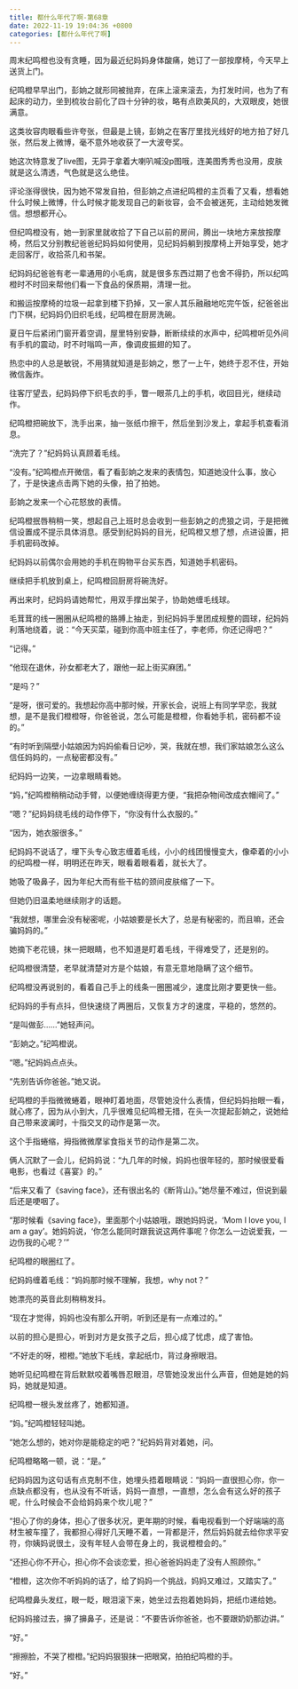 ```yaml
---
title: 都什么年代了啊-第68章
date: 2022-11-19 19:04:36 +0800
categories: [都什么年代了啊]
---
```


周末纪鸣橙也没有贪睡，因为最近纪妈妈身体酸痛，她订了一部按摩椅，今天早上送货上门。

纪鸣橙早早出门，彭姠之就形同被抛弃，在床上滚来滚去，为打发时间，也为了有起床的动力，坐到梳妆台前化了四十分钟的妆，略有点欧美风的，大双眼皮，她很满意。

这类妆容肉眼看些许夸张，但最是上镜，彭姠之在客厅里找光线好的地方拍了好几张，然后发上微博，毫不意外地收获了一大波夸奖。

她这次特意发了live图，无异于拿着大喇叭喊没p图哦，连美图秀秀也没用，皮肤就是这么清透，气色就是这么绝佳。

评论涨得很快，因为她不常发自拍，但彭姠之点进纪鸣橙的主页看了又看，想看她什么时候上微博，什么时候才能发现自己的新妆容，会不会被迷死，主动给她发微信。想想都开心。

但纪鸣橙没有，她一到家里就收拾了下自己以前的房间，腾出一块地方来放按摩椅，然后又分别教纪爸爸纪妈妈如何使用，见纪妈妈躺到按摩椅上开始享受，她才走回客厅，收拾茶几和书架。

纪妈妈纪爸爸有老一辈通用的小毛病，就是很多东西过期了也舍不得扔，所以纪鸣橙时不时回来帮他们看一下食品的保质期，清理一批。

和搬运按摩椅的垃圾一起拿到楼下扔掉，又一家人其乐融融地吃完午饭，纪爸爸出门下棋，纪妈妈仍旧织毛线，纪鸣橙在厨房洗碗。

夏日午后紧闭门窗开着空调，屋里特别安静，断断续续的水声中，纪鸣橙听见外间有手机的震动，时不时嗡鸣一声，像调皮振翅的知了。

热恋中的人总是敏锐，不用猜就知道是彭姠之，憋了一上午，她终于忍不住，开始微信轰炸。

往客厅望去，纪妈妈停下织毛衣的手，瞥一眼茶几上的手机，收回目光，继续动作。

纪鸣橙把碗放下，洗手出来，抽一张纸巾擦干，然后坐到沙发上，拿起手机查看消息。

“洗完了？”纪妈妈认真顾着毛线。

“没有。”纪鸣橙点开微信，看了看彭姠之发来的表情包，知道她没什么事，放心了，于是快速点击两下她的头像，拍了拍她。

彭姠之发来一个心花怒放的表情。

纪鸣橙抿唇稍稍一笑，想起自己上班时总会收到一些彭姠之的虎狼之词，于是把微信设置成不提示具体消息。感受到纪妈妈的目光，纪鸣橙又想了想，点进设置，把手机密码改掉。

纪妈妈以前偶尔会用她的手机在购物平台买东西，知道她手机密码。

继续把手机放到桌上，纪鸣橙回厨房将碗洗好。

再出来时，纪妈妈请她帮忙，用双手撑出架子，协助她缠毛线球。

毛茸茸的线一圈圈从纪鸣橙的胳膊上抽走，到纪妈妈手里团成规整的圆球，纪妈妈利落地绕着，说：“今天买菜，碰到你高中班主任了，李老师，你还记得吧？”

“记得。”

“他现在退休，孙女都老大了，跟他一起上街买麻团。”

“是吗？”

“是呀，很可爱的。我想起你高中那时候，开家长会，说班上有同学早恋，我就想，是不是我们橙橙呀，你爸爸说，怎么可能是橙橙，你看她手机，密码都不设的。”

“有时听到隔壁小姑娘因为妈妈偷看日记吵，哭，我就在想，我们家姑娘怎么这么信任妈妈的，一点秘密都没有。”

纪妈妈一边笑，一边拿眼睛看她。

“妈，”纪鸣橙稍稍动动手臂，以便她缠绕得更方便，“我把杂物间改成衣帽间了。”

“嗯？”纪妈妈绕毛线的动作停下，“你没有什么衣服的。”

“因为，她衣服很多。”

纪妈妈不说话了，埋下头专心致志缠着毛线，小小的线团慢慢变大，像牵着的小小的纪鸣橙一样，明明还在昨天，眼看着眼看着，就长大了。

她吸了吸鼻子，因为年纪大而有些干枯的颈间皮肤缩了一下。

但她仍旧温柔地继续刚才的话题。

“我就想，哪里会没有秘密呢，小姑娘要是长大了，总是有秘密的，而且嘛，还会骗妈妈的。”

她摘下老花镜，抹一把眼睛，也不知道是盯着毛线，干得难受了，还是别的。

纪鸣橙很清楚，老早就清楚对方是个姑娘，有意无意地隐瞒了这个细节。

纪鸣橙没再说别的，看着自己手上的线条一圈圈减少，速度比刚才要更快一些。

纪妈妈的手有点抖，但快速绕了两圈后，又恢复方才的速度，平稳的，悠然的。

“是叫做彭……”她轻声问。

“彭姠之。”纪鸣橙说。

“嗯。”纪妈妈点点头。

“先别告诉你爸爸。”她又说。

纪鸣橙的手指微微蜷着，眼神盯着地面，尽管她没什么表情，但纪妈妈抬眼一看，就心疼了，因为从小到大，几乎很难见纪鸣橙无措，在头一次提起彭姠之，说她给自己带来波澜时，十指交叉的动作是第一次。

这个手指蜷缩，拇指微微摩挲食指关节的动作是第二次。

俩人沉默了一会儿，纪妈妈说：“九几年的时候，妈妈也很年轻的，那时候很爱看电影，也看过《喜宴》的。”

“后来又看了《saving face》，还有很出名的《断背山》。”她尽量不难过，但说到最后还是哽咽了。

“那时候看《saving face》，里面那个小姑娘哦，跟她妈妈说，‘Mom I love you, I am a gay’。她妈妈说，‘你怎么能同时跟我说这两件事呢？你怎么一边说爱我，一边伤我的心呢？’”

纪鸣橙的眼圈红了。

纪妈妈缠着毛线：“妈妈那时候不理解，我想，why not？”

她漂亮的英音此刻稍稍发抖。

“现在才觉得，妈妈也没有那么开明，听到还是有一点难过的。”

以前的担心是担心，听到对方是女孩子之后，担心成了忧虑，成了害怕。

“不好走的呀，橙橙。”她放下毛线，拿起纸巾，背过身擦眼泪。

她听见纪鸣橙在背后默默咬着嘴唇忍眼泪，尽管她没发出什么声音，但她是她的妈妈，她就是知道。

纪鸣橙一根头发丝疼了，她都知道。

“妈。”纪鸣橙轻轻叫她。

“她怎么想的，她对你是能稳定的吧？”纪妈妈背对着她，问。

纪鸣橙略略一顿，说：“是。”

纪妈妈因为这句话有点克制不住，她埋头捂着眼睛说：“妈妈一直很担心你，你一点缺点都没有，也从没有不听话，妈妈一直想，一直想，怎么会有这么好的孩子呢，什么时候会不会给妈妈来个坎儿呢？”

“担心了你的身体，担心了很多状况，更年期的时候，看电视看到一个好端端的高材生被车撞了，我都担心得好几天睡不着，一背都是汗，然后妈妈就去给你求平安符，你姨妈说很土，没有年轻人会带在身上的，我说橙橙会的。”

“还担心你不开心，担心你不会谈恋爱，担心爸爸妈妈走了没有人照顾你。”

“橙橙，这次你不听妈妈的话了，给了妈妈一个挑战，妈妈又难过，又踏实了。”

纪鸣橙鼻头发红，眼一眨，眼泪滚下来，她坐过去抱着她妈妈，把纸巾递给她。

纪妈妈接过去，擤了擤鼻子，还是说：“不要告诉你爸爸，也不要跟奶奶那边讲。”

“好。”

“擦擦脸，不哭了橙橙。”纪妈妈狠狠抹一把眼窝，拍拍纪鸣橙的手。

“好。”

